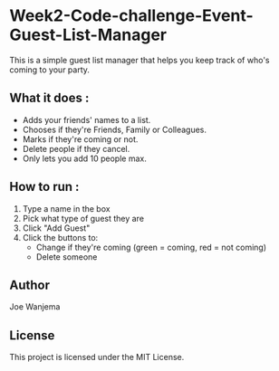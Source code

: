  # Week2-Code-challenge-Event-Guest-List-Manager

This is a simple guest list manager that helps you keep track of who's coming to your party.

 ## What it does :

- Adds your friends' names to a list.
- Chooses if they're Friends, Family or Colleagues.
- Marks if they're coming or not.
- Delete people if they cancel.
- Only lets you add 10 people max.

 ## How to run :

1. Type a name in the box
2. Pick what type of guest they are
3. Click "Add Guest"
4. Click the buttons to:
   - Change if they're coming (green = coming, red = not coming)
   - Delete someone
## Author
Joe Wanjema

 ## License
This project is licensed under the MIT License.
